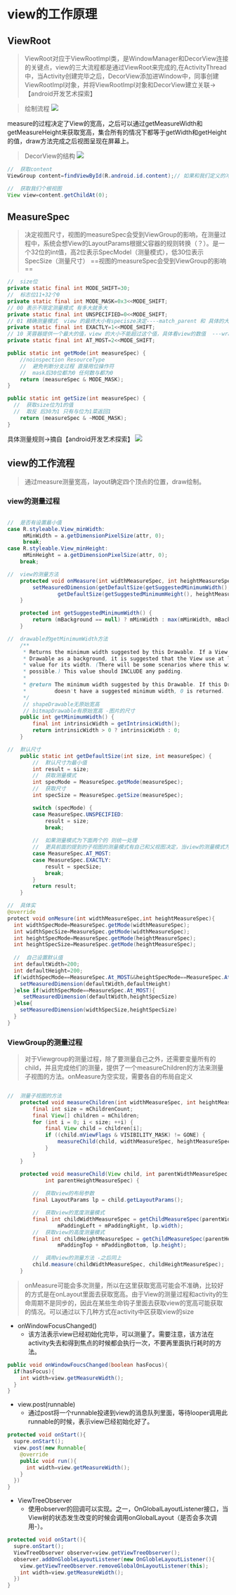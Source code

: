 # view的工作原理

##  ViewRoot

> ViewRoot对应于ViewRootImpl类，是WindowManager和DecorView连接的关键点，view的三大流程都是通过ViewRoot来完成的,在ActivityThread中，当Activity创建完毕之后，DecorView添加进Window中，同事创建ViewRootImpl对象，并将ViewRootImpl对象和DecorView建立关联->【android开发艺术探索】

> 绘制流程
![](./images/View_paint.jpg)

measure的过程决定了View的宽高，之后可以通过getMeasureWidth和getMeasureHeight来获取宽高，集合所有的情况下都等于getWidth和getHeight的值，draw方法完成之后视图呈现在屏幕上。

> DecorView的结构
![](./images/decorView.jpg)

```java {.line-numbers}
//  获取content
ViewGroup content=findViewById(R.android.id.content);// 如果和我们定义的冲突怎么办？

//  获取我们个根视图
View view=content.getChildAt(0);
```

## MeasureSpec

> 决定视图尺寸，视图的measureSpec会受到ViewGroup的影响，在测量过程中，系统会想View的LayoutParams根据父容器的规则转换（？）。是一个32位的int值，高2位表示SpecModel（测量模式），低30位表示SpecSize（测量尺寸）
==视图的measureSpec会受到ViewGroup的影响==
```java {.line-numbers}
//  size位
private static final int MODE_SHIFT=30;
//  标志位11+32个0
private static final int MODE_MASK=0x3<<MODE_SHIFT;
// 00 表示不限定测量模式 有多大就多大
private static final int UNSPECIFIED=0<<MODE_SHIFT;
// 01 精确测量模式  view 的最终大小有specisze决定----match_parent 和 具体的大小
private static final int EXACTLY=1<<MODE_SHIFT;
// 10 芙蓉器提供一个最大的值，view 的大小不能超过这个值，具体看view的数值  ---wrap_content 
private static final int AT_MOST=2<<MODE_SHIFT;

public static int getMode(int measureSpec) {
    //noinspection ResourceType
    //  避免判断分支过程 直接用位操作符
    //  mask后30位都为0 任何数与都为0
    return (measureSpec & MODE_MASK);
}

public static int getSize(int measureSpec) {
  //  获取size位为1的值 
  //  取反 后30为1 只有与位为1菜返回1
    return (measureSpec & ~MODE_MASK);
}

```

具体测量规则->摘自【android开发艺术探索】
![](./images/measure_rule.jpg)

## view的工作流程

> 通过measure测量宽高，layout确定四个顶点的位置，draw绘制。

### view的测量过程

```java {.line-numbers}

//  是否有设置最小值
case R.styleable.View_minWidth:
     mMinWidth = a.getDimensionPixelSize(attr, 0);
     break;
case R.styleable.View_minHeight:
     mMinHeight = a.getDimensionPixelSize(attr, 0);
    break;

//  view的测量方法
    protected void onMeasure(int widthMeasureSpec, int heightMeasureSpec) {
        setMeasuredDimension(getDefaultSize(getSuggestedMinimumWidth(), widthMeasureSpec),
                getDefaultSize(getSuggestedMinimumHeight(), heightMeasureSpec));
    }

    protected int getSuggestedMinimumWidth() {
        return (mBackground == null) ? mMinWidth : max(mMinWidth, mBackground.getMinimumWidth());
    }

//  drawable的getMinimumWidth方法
    /**
     * Returns the minimum width suggested by this Drawable. If a View uses this
     * Drawable as a background, it is suggested that the View use at least this
     * value for its width. (There will be some scenarios where this will not be
     * possible.) This value should INCLUDE any padding.
     *
     * @return The minimum width suggested by this Drawable. If this Drawable
     *         doesn't have a suggested minimum width, 0 is returned.
     */
     // shapeDrawable无原始宽高
     // bitmapDrawable有原始宽高 -图片的尺寸
    public int getMinimumWidth() {
        final int intrinsicWidth = getIntrinsicWidth();
        return intrinsicWidth > 0 ? intrinsicWidth : 0;
    }

//  默认尺寸
    public static int getDefaultSize(int size, int measureSpec) {
        //  默认尺寸为最小值
        int result = size;
        //  获取测量模式
        int specMode = MeasureSpec.getMode(measureSpec);
        //  获取尺寸
        int specSize = MeasureSpec.getSize(measureSpec);

        switch (specMode) {
        case MeasureSpec.UNSPECIFIED:
            result = size;
            break;
        
        //  如果测量模式为下面两个的 则统一处理
        //  更具前面的提到的子视图的测量模式有自己和父视图决定，当view的测量模式为下面两种的时候，的尺寸都是parentSize,所以当我们需要自定义视图的时候是需要重写onMeasure方法来修改他的默认行为达到我们的目的
        case MeasureSpec.AT_MOST:
        case MeasureSpec.EXACTLY:
            result = specSize;
            break;
        }
        return result;
    }

//  具体实
@override
protect void onMesure(int widthMeasureSpec,int heightMeasureSpec){
  int widthSpecMode=MeasureSpec.getMode(widthMeasureSpec);
  int widthSpecSize=MeasureSpec.getMode(widthMeasureSpec);
  int heightSpecMode=MeasureSpec.getMode(heightMeasureSpec);
  int heightSpecSize=MeasureSpec.getMode(heightMeasureSpec);
  
  //  自己设置默认值
  int defaultWidth=200;
  int defaultHeight=200;
  if(widthSpecMode==MeasureSpec.At_MOST&&heightSpecMode==MeasureSpec.At_MOST){
    setMeasuredDimension(defaultWidth,defaultHeight)
  }else if(widthSpecMode==MeasureSpec.At_MOST){
     setMeasuredDimension(defaultWidth,heightSpecSize)
  }else{
    setMeasuredDimension(widthSpecSize,heightSpecSize)
  }
}

```

### ViewGroup的测量过程

> 对于Viewgroup的测量过程，除了要测量自己之外，还需要变量所有的child，并且完成他们的测量，提供了一个measureChildren的方法来测量子视图的方法。onMeasure为空实现，需要各自的布局自定义

```java {.line-numbers}

//  测量子视图的方法
    protected void measureChildren(int widthMeasureSpec, int heightMeasureSpec) {
        final int size = mChildrenCount;
        final View[] children = mChildren;
        for (int i = 0; i < size; ++i) {
            final View child = children[i];
            if ((child.mViewFlags & VISIBILITY_MASK) != GONE) {
                measureChild(child, widthMeasureSpec, heightMeasureSpec);
            }
        }
    }

    protected void measureChild(View child, int parentWidthMeasureSpec,
            int parentHeightMeasureSpec) {
        
        //  获取view的布局参数
        final LayoutParams lp = child.getLayoutParams();

        //  获取view的宽度测量模式
        final int childWidthMeasureSpec = getChildMeasureSpec(parentWidthMeasureSpec,
                mPaddingLeft + mPaddingRight, lp.width);
        //  获取view的高度测量模式
        final int childHeightMeasureSpec = getChildMeasureSpec(parentHeightMeasureSpec,
                mPaddingTop + mPaddingBottom, lp.height);

        //  调用view的测量方法 -之后同上
        child.measure(childWidthMeasureSpec, childHeightMeasureSpec);
    }
```

> onMeasure可能会多次测量，所以在这里获取宽高可能会不准确，比较好的方式是在onLayout里面去获取宽高。由于View的测量过程和activity的生命周期不是同步的，因此在某些生命钩子里面去获取view的宽高可能获取的情况。可以通过以下几种方式在activity中区获取view的size

+ onWindowFocusChanged()
  + 该方法表示view已经初始化完毕，可以测量了。需要注意，该方法在activity失去和得到焦点的时候都会执行一次，不要再里面执行耗时的方法。
```java {.line-numbers}
public void onWindowFoucsChanged(boolean hasFocus){
  if(hasFocus){
    int width=view.getMeasureWidth();
  }
}
```
+ view.post(runnable)
  + 通过post将一个runnable投递到view的消息队列里面，等待looper调用此runnable的时候，表示view已经初始化好了。
```java {.line-numbers}
protected void onStart(){
  supre.onStart();
  view.post(new Runnable{
    @override
    public void run(){
      int width=view.getMeasureWidth();
    }
  })
}
```
+ ViewTreeObserver
  + 使用observer的回调可以实现。之一，OnGlobalLayoutListener接口，当View树的状态发生改变的时候会调用onGlobalLayout（是否会多次调用-）。
```java {.line-numbers}
protected void onStart(){
  supre.onStart();
  ViewTreeObserver observer=view.getViewTreeObserver();
  observer.addOnGlobleLayoutListener(new OnGlobleLayoutListener(){
    view.getViewTreeObserver.removeGlobalOnLayoutListener(this);
    int width=view.getMeasureWidth();
  })
}
```